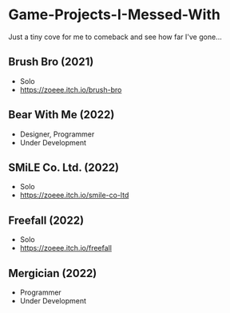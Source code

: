 # Game-Projects-I-Messed-With
Just a tiny cove for me to comeback and see how far I've gone...

## Brush Bro (2021)
- Solo
- https://zoeee.itch.io/brush-bro
## Bear With Me (2022)
- Designer, Programmer
- Under Development
## SMiLE Co. Ltd. (2022)
- Solo
- https://zoeee.itch.io/smile-co-ltd
## Freefall (2022)
- Solo
- https://zoeee.itch.io/freefall
## Mergician (2022)
- Programmer
- Under Development
